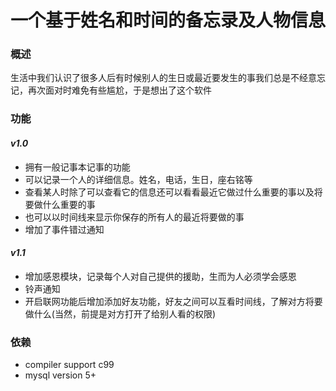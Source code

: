一个基于姓名和时间的备忘录及人物信息
=================
### 概述  
生活中我们认识了很多人后有时候别人的生日或最近要发生的事我们总是不经意忘记，再次面对时难免有些尴尬，于是想出了这个软件  

### 功能  
#### *v1.0*  
* 拥有一般记事本记事的功能  
* 可以记录一个人的详细信息。姓名，电话，生日，座右铭等  
* 查看某人时除了可以查看它的信息还可以看看最近它做过什么重要的事以及将要做什么重要的事  
* 也可以以时间线来显示你保存的所有人的最近将要做的事  
* 增加了事件错过通知  

#### *v1.1*  
* 增加感恩模块，记录每个人对自己提供的援助，生而为人必须学会感恩  
* 铃声通知  
* 开启联网功能后增加添加好友功能，好友之间可以互看时间线，了解对方将要做什么(当然，前提是对方打开了给别人看的权限)  

### 依赖  
* compiler support c99
* mysql version 5+
